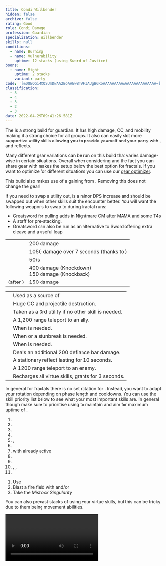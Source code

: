 ```yaml
---
title: Condi Willbender
hidden: false
archive: false
rating: Good
role: Condi Damage
profession: Guardian
specialization: Willbender
skills: null
conditions:
  - name: Burning
  - name: Vulnerability
    uptime: 12 stacks (using Sword of Justice)
boons:
  - name: Might
    uptime: 2 stacks
    variant: party
code: '[&DQEQGi4XQSUmDwAA2BoAAEwBTAFIAUgB6RoAAAAAAAAAAAAAAAAAAAAAAAA=]'
classification:
  - 3
  - 4
  - 3
  - 2
  - 3
date: 2022-04-29T09:41:26.581Z
---
```


The <Specialization name="Willbender" text="Condition Willbender"/> is a strong build for guardian. It has high damage, CC, and mobility making it a strong choice for all groups. It also can easily slot more supportive utility skills allowing you to provide yourself and your party with <Boon name="Stability"/>, <Boon name="Aegis"/> and reflects.

<Divider text="Equipment"/>

<CharacterWithAr> 
<Character title="162 Agony Resistance" gear={{
  "profession": "Guardian",
  "weight": "Heavy",
  "gear": [
    "Viper",
    "Viper",
    "Viper",
    "Viper",
    "Viper",
    "Viper",
    "Sinister",
    "Sinister",
    "Viper",
    "Sinister",
    "Sinister",
    "Sinister",
    "Viper",
    "Viper"
  ],
  "attributes": {
    "Health": 14460,
    "Armor": 2514,
    "Power": 2909,
    "Precision": 2085,
    "Toughness": 1243,
    "Vitality": 1150,
    "Ferocity": 300,
    "Condition Damage": 2947,
    "Expertise": 451,
    "Concentration": 243,
    "Healing Power": 0,
    "Agony Resistance": 162,
    "Condition Duration": 0.30066666666666664,
    "Boon Duration": 0.162,
    "Critical Chance": 0.8666666666666666,
    "Critical Damage": 1.7,
    "Power Coefficient": 2715,
    "Burning Coefficient": 14.65,
    "Bleeding Coefficient": 1.14,
    "Poison Coefficient": 0,
    "Torment Coefficient": 1.33,
    "Confusion Coefficient": 0,
    "Flat DPS": 0,
    "Burning Duration": 0.7,
    "Maximum Health": 0.10000000000000009,
    "Resolution Duration": 0.25,
    "Effective Power": 10976.97384612,
    "Power DPS": 11475.735075939852,
    "Bleeding Damage": 603.91575,
    "Bleeding Stacks": 1.4827599999999999,
    "Bleeding DPS": 895.46211747,
    "Burning Damage": 2053.206478125,
    "Burning Stacks": 29.3,
    "Burning DPS": 60158.949809062506,
    "Confusion Damage": 711.2093625,
    "Confusion Stacks": 0,
    "Confusion DPS": 0,
    "Poison Damage": 638.847,
    "Poison Stacks": 0,
    "Poison DPS": 0,
    "Torment Damage": 902.2286250000001,
    "Torment Stacks": 1.7298866666666668,
    "Torment DPS": 1560.7532686725003,
    "Damage": 74090.90027114486,
    "Effective Health": 72343164.17910449,
    "Survivability": 36778.426120541175,
    "Effective Healing": 390,
    "Healing": 390
  },
  "runeId": 24765,
  "runeName": "Balthazar",
  "infusions": [
    49432,
    49432,
    49432,
    49432,
    49432,
    49432,
    49432,
    49432,
    49432,
    49432,
    49432,
    49432,
    49432,
    49432,
    49432,
    49432,
    49432,
    49432
  ],
    "weapons": {
      "weapon1MainType": "Sword",
      "weapon1MainSigil1Id": 48911,
      "weapon1OffType": "Torch",
      "weapon1OffSigilId": 44944,
      "weapon2MainType": "Scepter",
      "weapon2MainSigil1Id": 24605
    },
  "consumables": {
      "foodId": 91878,
      "utility": "toxic-focusing-crystal",
      "infusion": "Malign +9 Agony Infusion"
  },
  "skills": {
    "healId": 62622,
    "utility1Id": 62565,
    "utility2Id": 9187,
    "eliteId": 62561
  },
  "assumedBuffs": [{ "type": "Item", "gw2id": 79722 }, { "type": "Item", "gw2id": 96613 }, {"id": "Might", "type": "Boon"}, {"id": "Fury", "type": "Boon"}, {"gw2id": 1786, "type": "Trait"}, {"gw2id": 9151, "type": "Skill"}, {"id": "jade-bot-per-tier", "value": 10, "type": "Text"}]
}} 
>

Many different gear variations can be run on this build that varies damage-wise in certain situations. Overall when considering <Effect name="Exposed"/> and the fact you can share gear with <Specialization name="Firebrand" text ="Condi Firebrand"/> makes the setup below the best option for fractals. If you want to optimize for different situations you can use our [gear optimizer](https://optimizer.discretize.eu/).

This build also makes use of a <Item id="96613"/> gaining <Attribute name="Condition Damage"/> from <Trait name="Power of the Virtuous"/>. Removing this does not change the gear!

If you need to swap a utility out, <Skill name="Signet of Wrath"/> is a minor DPS increase and should be swapped out when other skills suit the encounter better.
You will want the following weapons to swap to during fractal runs:

- Greatsword for pulling adds in Nightmare CM after MAMA and some T4s
- A staff for <Boon name="Might"/> pre-stacking.
- Greatsword can also be run as an alternative to Sword offering extra cleave and a useful leap

</Character> 
</CharacterWithAr>

<Divider text="Build"/>

<Grid>
<GridItem sm="7">
<Traits traits1="Radiance" traits1Selected="Right-Hand Strength,Radiant Fire,Amplified Wrath" traits2="Virtues" traits2Selected="masterofconsecrations,inspiringvirtue,permeatingwrath" traits3="Willbender" traits3Selected="Searing Pact,Restorative Virtues,Tyrants Momentum"/>

<Card title="Defiance Bar Damage">

|                                               |                                                                                |
| --------------------------------------------- | ------------------------------------------------------------------------------ |
| <Skill name="Hammer of Wisdom"/>              | 200 damage                                                                     |
| <Skill name="Sanctuary"/>                     | 1050 damage over 7 seconds (thanks to <Trait name="Master of Consecrations"/>) |
| <Skill name="Chains of light"/>               | <Condition name="Immobile"/> 50/s                                              |
| <Skill name="Heavens Palm"/>                  | 400 damage (Knockdown) <br/> 150 damage (Knockback)                            |
| <Skill id="9226"/> (after <Skill id="9147"/>) | 150 damage                                                                     |

</Card>
</GridItem>

<GridItem sm="5">
<Card title="Situational Skills">

|                                                         |                                                                                     |
| ------------------------------------------------------- | ----------------------------------------------------------------------------------- |
| <Skill name="Sword of Justice" size="big" disableText/> | Used as a source of <Condition name="Vulnerability"/>                               |
| <Skill name="Sanctuary" size="big" disableText/>        | Huge CC and projectile destruction.                                                 |
| <Skill name="Signet of Wrath" size="big" disableText/>  | Taken as a 3rd utility if no other skill is needed.                                 |
| <Skill id="9246" size="big" disableText/>               | A 1,200 range teleport to an ally.                                                  |
| <Skill name="Hallowed Ground" size="big" disableText/>  | When <Boon name="Stability"/> is needed.                                            |
| <Skill id="9153" size="big" disableText/>               | When <Boon name="Stability"/> or a stunbreak is needed.                             |
| <Skill name="Advance" size="big" disableText/>          | When <Boon name="Aegis"/> is needed.                                                |
| <Skill id="9125" size="big" disableText/>               | Deals an additional 200 defiance bar damage.                                        |
| <Skill id="9251" size="big" disableText/>               | A stationary reflect lasting for 10 seconds.                                        |
| <Skill id="9247" size="big" disableText/>               | A 1200 range teleport to an enemy.                                                  |
| <Skill name="renewed focus" size="big" disableText/>    | Recharges all virtue skills, grants <Effect name="Invulnerability"/> for 3 seconds. |

</Card>
</GridItem>
</Grid>

<Divider text="Rotation / Skill usage"/>

<Grid>
<GridItem sm="6">
<Card title="Skill Priority">

In general for fractals there is no set rotation for <Specialization name="Willbender" text="Condi Willbender"/>. Instead, you want to adapt your rotation depending on phase length and cooldowns. You can use the skill priority list below to see what your most important skills are. In general though make sure to prioritise using <Skill name="Rushing Justice"/> to maintain <Skill id="62618"/> and aim for maximum uptime of <Trait name="lethal tempo"/>.

1. <Skill name="Rushing Justice"/>
2. <Skill name="Purging Flames"/>
3. <Skill name="Symbol of Punishment"/>
4. <Skill name="Whirling Light"/>
5. <Skill name="Zealot's Flame"/>, <Skill name="Zealot's Fire"/>
6. <Skill name="Symbol of Blades"/>
7. <Skill name="Rushing Justice"/> with <Skill id="62618"/> already active
8. <Skill name="Zealot's Defense"/>
9. <Skill name="Cleansing Flame"/>
10. <Skill name="Sword of Wrath"/>, <Skill name="Sword Arc"/>, <Skill name="Sword Wave"/>
11. <Skill name="Orb of Wrath"/>

</Card>
<Card title="Precasting">

1.  Use <Skill name="hallowedground"/>
2.  Blast a fire field with <Skill name="holystrike"/> and/or <Skill name="Hammer of Wisdom"/>
3.  Take the _Mistlock Singularity_

You can also precast stacks of <Trait name="lethal tempo"/> using your virtue skills, but this can be tricky due to them being movement abilities.
</Card>
</GridItem>

<GridItem sm="6">
<Card title="Golem rotation">

<Video youtube="x76DgzoGCnA" caption="Sword rotation by Support Hero"/>

Please note the setup used in this benchmark is optimized for raids, it is fine to be used in fractals and is only a small DPS loss compared to the setup listed on this page.

<Video youtube="mCOEGlJkRJ0" caption="Greatsword rotation by [CnD] DaedDee"/>

Please note the setup used in this benchmark is optimized for raids, it is fine to be used in fractals and is only a small DPS loss compared to the setup listed on this page.

</Card>
</GridItem>
</Grid>
